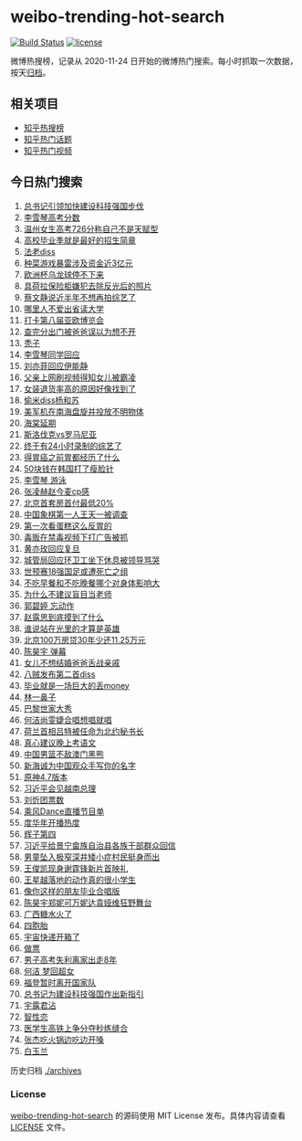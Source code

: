# weibo-trending-hot-search

[![Build Status](https://github.com/justjavac/weibo-trending-hot-search/workflows/ci/badge.svg?branch=master)](https://github.com/justjavac/weibo-trending-hot-search/actions)
[![license](https://img.shields.io/github/license/justjavac/weibo-trending-hot-search)](https://github.com/justjavac/weibo-trending-hot-search/blob/master/LICENSE)

微博热搜榜，记录从 2020-11-24 日开始的微博热门搜索。每小时抓取一次数据，按天[归档](./archives)。

## 相关项目

- [知乎热搜榜](https://github.com/justjavac/zhihu-trending-top-search)
- [知乎热门话题](https://github.com/justjavac/zhihu-trending-hot-questions)
- [知乎热门视频](https://github.com/justjavac/zhihu-trending-hot-video)

## 今日热门搜索

<!-- BEGIN -->
<!-- 最后更新时间 Thu Jun 27 2024 05:16:15 GMT+0800 (China Standard Time) -->

1. [总书记引领加快建设科技强国步伐](https://s.weibo.com//weibo?q=%23%E6%80%BB%E4%B9%A6%E8%AE%B0%E5%BC%95%E9%A2%86%E5%8A%A0%E5%BF%AB%E5%BB%BA%E8%AE%BE%E7%A7%91%E6%8A%80%E5%BC%BA%E5%9B%BD%E6%AD%A5%E4%BC%90%23&Refer=new_time)
1. [李雪琴高考分数](https://s.weibo.com//weibo?q=%23%E6%9D%8E%E9%9B%AA%E7%90%B4%E9%AB%98%E8%80%83%E5%88%86%E6%95%B0%23&t=31&band_rank=4&Refer=top)
1. [温州女生高考726分称自己不是天赋型](https://s.weibo.com//weibo?q=%23%E6%B8%A9%E5%B7%9E%E5%A5%B3%E7%94%9F%E9%AB%98%E8%80%83726%E5%88%86%E7%A7%B0%E8%87%AA%E5%B7%B1%E4%B8%8D%E6%98%AF%E5%A4%A9%E8%B5%8B%E5%9E%8B%23&t=31&band_rank=10&Refer=top)
1. [高校毕业季就是最好的招生简章](https://s.weibo.com//weibo?q=%23%E9%AB%98%E6%A0%A1%E6%AF%95%E4%B8%9A%E5%AD%A3%E5%B0%B1%E6%98%AF%E6%9C%80%E5%A5%BD%E7%9A%84%E6%8B%9B%E7%94%9F%E7%AE%80%E7%AB%A0%23&t=31&band_rank=3&Refer=top)
1. [法老diss](https://s.weibo.com//weibo?q=%E6%B3%95%E8%80%81diss&t=31&band_rank=1&Refer=top)
1. [种菜游戏暴雷涉及资金近3亿元](https://s.weibo.com//weibo?q=%23%E7%A7%8D%E8%8F%9C%E6%B8%B8%E6%88%8F%E6%9A%B4%E9%9B%B7%E6%B6%89%E5%8F%8A%E8%B5%84%E9%87%91%E8%BF%913%E4%BA%BF%E5%85%83%23&t=31&band_rank=10&Refer=top)
1. [欧洲杯乌龙球停不下来](https://s.weibo.com//weibo?q=%23%E6%AC%A7%E6%B4%B2%E6%9D%AF%E4%B9%8C%E9%BE%99%E7%90%83%E5%81%9C%E4%B8%8D%E4%B8%8B%E6%9D%A5%23&t=31&band_rank=9&Refer=top)
1. [具荷拉保险柜嫌犯去除反光后的照片](https://s.weibo.com//weibo?q=%23%E5%85%B7%E8%8D%B7%E6%8B%89%E4%BF%9D%E9%99%A9%E6%9F%9C%E5%AB%8C%E7%8A%AF%E5%8E%BB%E9%99%A4%E5%8F%8D%E5%85%89%E5%90%8E%E7%9A%84%E7%85%A7%E7%89%87%23&t=31&band_rank=15&Refer=top)
1. [蔡文静说近半年不想再拍综艺了](https://s.weibo.com//weibo?q=%23%E8%94%A1%E6%96%87%E9%9D%99%E8%AF%B4%E8%BF%91%E5%8D%8A%E5%B9%B4%E4%B8%8D%E6%83%B3%E5%86%8D%E6%8B%8D%E7%BB%BC%E8%89%BA%E4%BA%86%23&t=31&band_rank=26&Refer=top)
1. [哪里人不爱出省读大学](https://s.weibo.com//weibo?q=%23%E5%93%AA%E9%87%8C%E4%BA%BA%E4%B8%8D%E7%88%B1%E5%87%BA%E7%9C%81%E8%AF%BB%E5%A4%A7%E5%AD%A6%23&t=31&band_rank=2&Refer=top)
1. [打卡第八届亚欧博览会](https://s.weibo.com//weibo?q=%23%E6%89%93%E5%8D%A1%E7%AC%AC%E5%85%AB%E5%B1%8A%E4%BA%9A%E6%AC%A7%E5%8D%9A%E8%A7%88%E4%BC%9A%23&t=31&band_rank=14&Refer=top)
1. [查完分出门被爸爸误以为想不开](https://s.weibo.com//weibo?q=%E6%9F%A5%E5%AE%8C%E5%88%86%E5%87%BA%E9%97%A8%E8%A2%AB%E7%88%B8%E7%88%B8%E8%AF%AF%E4%BB%A5%E4%B8%BA%E6%83%B3%E4%B8%8D%E5%BC%80&t=31&band_rank=28&Refer=top)
1. [秃子](https://s.weibo.com//weibo?q=%E7%A7%83%E5%AD%90&t=31&band_rank=12&Refer=top)
1. [李雪琴同学回应](https://s.weibo.com//weibo?q=%23%E6%9D%8E%E9%9B%AA%E7%90%B4%E5%90%8C%E5%AD%A6%E5%9B%9E%E5%BA%94%23&t=31&band_rank=9&Refer=top)
1. [刘亦菲回应伊能静](https://s.weibo.com//weibo?q=%23%E5%88%98%E4%BA%A6%E8%8F%B2%E5%9B%9E%E5%BA%94%E4%BC%8A%E8%83%BD%E9%9D%99%23&t=31&band_rank=13&Refer=top)
1. [父亲上网刷视频得知女儿被霸凌](https://s.weibo.com//weibo?q=%23%E7%88%B6%E4%BA%B2%E4%B8%8A%E7%BD%91%E5%88%B7%E8%A7%86%E9%A2%91%E5%BE%97%E7%9F%A5%E5%A5%B3%E5%84%BF%E8%A2%AB%E9%9C%B8%E5%87%8C%23&t=31&band_rank=15&Refer=top)
1. [女装退货率高的原因好像找到了](https://s.weibo.com//weibo?q=%23%E5%A5%B3%E8%A3%85%E9%80%80%E8%B4%A7%E7%8E%87%E9%AB%98%E7%9A%84%E5%8E%9F%E5%9B%A0%E5%A5%BD%E5%83%8F%E6%89%BE%E5%88%B0%E4%BA%86%23&t=31&band_rank=5&Refer=top)
1. [偷米diss杨和苏](https://s.weibo.com//weibo?q=%E5%81%B7%E7%B1%B3diss%E6%9D%A8%E5%92%8C%E8%8B%8F&t=31&band_rank=14&Refer=top)
1. [美军机在南海盘旋并投放不明物体](https://s.weibo.com//weibo?q=%23%E7%BE%8E%E5%86%9B%E6%9C%BA%E5%9C%A8%E5%8D%97%E6%B5%B7%E7%9B%98%E6%97%8B%E5%B9%B6%E6%8A%95%E6%94%BE%E4%B8%8D%E6%98%8E%E7%89%A9%E4%BD%93%23&t=31&band_rank=30&Refer=top)
1. [海棠延期](https://s.weibo.com//weibo?q=%E6%B5%B7%E6%A3%A0%E5%BB%B6%E6%9C%9F&t=31&band_rank=28&Refer=top)
1. [斯洛伐克vs罗马尼亚](https://s.weibo.com//weibo?q=%23%E6%96%AF%E6%B4%9B%E4%BC%90%E5%85%8Bvs%E7%BD%97%E9%A9%AC%E5%B0%BC%E4%BA%9A%23&t=31&band_rank=48&Refer=top)
1. [终于有24小时录制的综艺了](https://s.weibo.com//weibo?q=%23%E7%BB%88%E4%BA%8E%E6%9C%8924%E5%B0%8F%E6%97%B6%E5%BD%95%E5%88%B6%E7%9A%84%E7%BB%BC%E8%89%BA%E4%BA%86%23&t=31&band_rank=11&Refer=top)
1. [得胃癌之前胃都经历了什么](https://s.weibo.com//weibo?q=%23%E5%BE%97%E8%83%83%E7%99%8C%E4%B9%8B%E5%89%8D%E8%83%83%E9%83%BD%E7%BB%8F%E5%8E%86%E4%BA%86%E4%BB%80%E4%B9%88%23&t=31&band_rank=23&Refer=top)
1. [50块钱在韩国打了瘦脸针](https://s.weibo.com//weibo?q=%2350%E5%9D%97%E9%92%B1%E5%9C%A8%E9%9F%A9%E5%9B%BD%E6%89%93%E4%BA%86%E7%98%A6%E8%84%B8%E9%92%88%23&t=31&band_rank=21&Refer=top)
1. [李雪琴 游泳](https://s.weibo.com//weibo?q=%E6%9D%8E%E9%9B%AA%E7%90%B4%20%E6%B8%B8%E6%B3%B3&t=31&band_rank=36&Refer=top)
1. [张凌赫赵今麦cp感](https://s.weibo.com//weibo?q=%E5%BC%A0%E5%87%8C%E8%B5%AB%E8%B5%B5%E4%BB%8A%E9%BA%A6cp%E6%84%9F&t=31&band_rank=32&Refer=top)
1. [北京首套房首付最低20%](https://s.weibo.com//weibo?q=%23%E5%8C%97%E4%BA%AC%E9%A6%96%E5%A5%97%E6%88%BF%E9%A6%96%E4%BB%98%E6%9C%80%E4%BD%8E20%25%23&t=31&band_rank=40&Refer=top)
1. [中国象棋第一人王天一被调查](https://s.weibo.com//weibo?q=%23%E4%B8%AD%E5%9B%BD%E8%B1%A1%E6%A3%8B%E7%AC%AC%E4%B8%80%E4%BA%BA%E7%8E%8B%E5%A4%A9%E4%B8%80%E8%A2%AB%E8%B0%83%E6%9F%A5%23&t=31&band_rank=19&Refer=top)
1. [第一次看蛋糕这么反胃的](https://s.weibo.com//weibo?q=%23%E7%AC%AC%E4%B8%80%E6%AC%A1%E7%9C%8B%E8%9B%8B%E7%B3%95%E8%BF%99%E4%B9%88%E5%8F%8D%E8%83%83%E7%9A%84%23&t=31&band_rank=37&Refer=top)
1. [毒贩在禁毒视频下打广告被抓](https://s.weibo.com//weibo?q=%23%E6%AF%92%E8%B4%A9%E5%9C%A8%E7%A6%81%E6%AF%92%E8%A7%86%E9%A2%91%E4%B8%8B%E6%89%93%E5%B9%BF%E5%91%8A%E8%A2%AB%E6%8A%93%23&t=31&band_rank=6&Refer=top)
1. [黄亦玫回应复旦](https://s.weibo.com//weibo?q=%23%E9%BB%84%E4%BA%A6%E7%8E%AB%E5%9B%9E%E5%BA%94%E5%A4%8D%E6%97%A6%23&t=31&band_rank=22&Refer=top)
1. [城管局回应环卫工坐下休息被领导骂哭](https://s.weibo.com//weibo?q=%23%E5%9F%8E%E7%AE%A1%E5%B1%80%E5%9B%9E%E5%BA%94%E7%8E%AF%E5%8D%AB%E5%B7%A5%E5%9D%90%E4%B8%8B%E4%BC%91%E6%81%AF%E8%A2%AB%E9%A2%86%E5%AF%BC%E9%AA%82%E5%93%AD%23&t=31&band_rank=16&Refer=top)
1. [世预赛18强国足或遭死亡之组](https://s.weibo.com//weibo?q=%23%E4%B8%96%E9%A2%84%E8%B5%9B18%E5%BC%BA%E5%9B%BD%E8%B6%B3%E6%88%96%E9%81%AD%E6%AD%BB%E4%BA%A1%E4%B9%8B%E7%BB%84%23&t=31&band_rank=46&Refer=top)
1. [不吃早餐和不吃晚餐哪个对身体影响大](https://s.weibo.com//weibo?q=%23%E4%B8%8D%E5%90%83%E6%97%A9%E9%A4%90%E5%92%8C%E4%B8%8D%E5%90%83%E6%99%9A%E9%A4%90%E5%93%AA%E4%B8%AA%E5%AF%B9%E8%BA%AB%E4%BD%93%E5%BD%B1%E5%93%8D%E5%A4%A7%23&t=31&band_rank=35&Refer=top)
1. [为什么不建议盲目当老师](https://s.weibo.com//weibo?q=%23%E4%B8%BA%E4%BB%80%E4%B9%88%E4%B8%8D%E5%BB%BA%E8%AE%AE%E7%9B%B2%E7%9B%AE%E5%BD%93%E8%80%81%E5%B8%88%23&t=31&band_rank=20&Refer=top)
1. [郭碧婷 忘动作](https://s.weibo.com//weibo?q=%E9%83%AD%E7%A2%A7%E5%A9%B7%20%E5%BF%98%E5%8A%A8%E4%BD%9C&t=31&band_rank=27&Refer=top)
1. [赵露思到底摸到了什么](https://s.weibo.com//weibo?q=%E8%B5%B5%E9%9C%B2%E6%80%9D%E5%88%B0%E5%BA%95%E6%91%B8%E5%88%B0%E4%BA%86%E4%BB%80%E4%B9%88&t=31&band_rank=25&Refer=top)
1. [谁说站在光里的才算是英雄](https://s.weibo.com//weibo?q=%23%E8%B0%81%E8%AF%B4%E7%AB%99%E5%9C%A8%E5%85%89%E9%87%8C%E7%9A%84%E6%89%8D%E7%AE%97%E6%98%AF%E8%8B%B1%E9%9B%84%23&t=31&band_rank=37&Refer=top)
1. [北京100万房贷30年少还11.25万元](https://s.weibo.com//weibo?q=%23%E5%8C%97%E4%BA%AC100%E4%B8%87%E6%88%BF%E8%B4%B730%E5%B9%B4%E5%B0%91%E8%BF%9811.25%E4%B8%87%E5%85%83%23&t=31&band_rank=18&Refer=top)
1. [陈昊宇 弹幕](https://s.weibo.com//weibo?q=%E9%99%88%E6%98%8A%E5%AE%87%20%E5%BC%B9%E5%B9%95&t=31&band_rank=24&Refer=top)
1. [女儿不想结婚爸爸舌战亲戚](https://s.weibo.com//weibo?q=%23%E5%A5%B3%E5%84%BF%E4%B8%8D%E6%83%B3%E7%BB%93%E5%A9%9A%E7%88%B8%E7%88%B8%E8%88%8C%E6%88%98%E4%BA%B2%E6%88%9A%23&t=31&band_rank=8&Refer=top)
1. [八贼发布第二首diss](https://s.weibo.com//weibo?q=%E5%85%AB%E8%B4%BC%E5%8F%91%E5%B8%83%E7%AC%AC%E4%BA%8C%E9%A6%96diss&t=31&band_rank=42&Refer=top)
1. [毕业就是一场巨大的丢money](https://s.weibo.com//weibo?q=%23%E6%AF%95%E4%B8%9A%E5%B0%B1%E6%98%AF%E4%B8%80%E5%9C%BA%E5%B7%A8%E5%A4%A7%E7%9A%84%E4%B8%A2money%23&t=31&band_rank=37&Refer=top)
1. [林一鼻子](https://s.weibo.com//weibo?q=%E6%9E%97%E4%B8%80%E9%BC%BB%E5%AD%90&t=31&band_rank=33&Refer=top)
1. [巴黎世家大秀](https://s.weibo.com//weibo?q=%23%E5%B7%B4%E9%BB%8E%E4%B8%96%E5%AE%B6%E5%A4%A7%E7%A7%80%23&t=31&band_rank=33&Refer=top)
1. [何洁尚雯婕合唱想唱就唱](https://s.weibo.com//weibo?q=%23%E4%BD%95%E6%B4%81%E5%B0%9A%E9%9B%AF%E5%A9%95%E5%90%88%E5%94%B1%E6%83%B3%E5%94%B1%E5%B0%B1%E5%94%B1%23&t=31&band_rank=31&Refer=top)
1. [荷兰首相吕特被任命为北约秘书长](https://s.weibo.com//weibo?q=%23%E8%8D%B7%E5%85%B0%E9%A6%96%E7%9B%B8%E5%90%95%E7%89%B9%E8%A2%AB%E4%BB%BB%E5%91%BD%E4%B8%BA%E5%8C%97%E7%BA%A6%E7%A7%98%E4%B9%A6%E9%95%BF%23&t=31&band_rank=46&Refer=top)
1. [真心建议晚上考语文](https://s.weibo.com//weibo?q=%23%E7%9C%9F%E5%BF%83%E5%BB%BA%E8%AE%AE%E6%99%9A%E4%B8%8A%E8%80%83%E8%AF%AD%E6%96%87%23&t=31&band_rank=46&Refer=top)
1. [中国男篮不敌澳门黑熊](https://s.weibo.com//weibo?q=%23%E4%B8%AD%E5%9B%BD%E7%94%B7%E7%AF%AE%E4%B8%8D%E6%95%8C%E6%BE%B3%E9%97%A8%E9%BB%91%E7%86%8A%23&t=31&band_rank=43&Refer=top)
1. [新海诚为中国观众手写你的名字](https://s.weibo.com//weibo?q=%23%E6%96%B0%E6%B5%B7%E8%AF%9A%E4%B8%BA%E4%B8%AD%E5%9B%BD%E8%A7%82%E4%BC%97%E6%89%8B%E5%86%99%E4%BD%A0%E7%9A%84%E5%90%8D%E5%AD%97%23&t=31&band_rank=33&Refer=top)
1. [原神4.7版本](https://s.weibo.com//weibo?q=%23%E5%8E%9F%E7%A5%9E4.7%E7%89%88%E6%9C%AC%23&t=31&band_rank=50&Refer=top)
1. [习近平会见越南总理](https://s.weibo.com//weibo?q=%23%E4%B9%A0%E8%BF%91%E5%B9%B3%E4%BC%9A%E8%A7%81%E8%B6%8A%E5%8D%97%E6%80%BB%E7%90%86%23&Refer=new_time)
1. [刘忻团票数](https://s.weibo.com//weibo?q=%E5%88%98%E5%BF%BB%E5%9B%A2%E7%A5%A8%E6%95%B0&t=31&band_rank=45&Refer=top)
1. [乘风Dance直播节目单](https://s.weibo.com//weibo?q=%23%E4%B9%98%E9%A3%8EDance%E7%9B%B4%E6%92%AD%E8%8A%82%E7%9B%AE%E5%8D%95%23&t=31&band_rank=45&Refer=top)
1. [度华年开播热度](https://s.weibo.com//weibo?q=%23%E5%BA%A6%E5%8D%8E%E5%B9%B4%E5%BC%80%E6%92%AD%E7%83%AD%E5%BA%A6%23&t=31&band_rank=34&Refer=top)
1. [辉子第四](https://s.weibo.com//weibo?q=%E8%BE%89%E5%AD%90%E7%AC%AC%E5%9B%9B&t=31&band_rank=32&Refer=top)
1. [习近平给景宁畲族自治县各族干部群众回信](https://s.weibo.com//weibo?q=%23%E4%B9%A0%E8%BF%91%E5%B9%B3%E7%BB%99%E6%99%AF%E5%AE%81%E7%95%B2%E6%97%8F%E8%87%AA%E6%B2%BB%E5%8E%BF%E5%90%84%E6%97%8F%E5%B9%B2%E9%83%A8%E7%BE%A4%E4%BC%97%E5%9B%9E%E4%BF%A1%23&Refer=new_time)
1. [男童坠入极窄深井矮小症村民挺身而出](https://s.weibo.com//weibo?q=%23%E7%94%B7%E7%AB%A5%E5%9D%A0%E5%85%A5%E6%9E%81%E7%AA%84%E6%B7%B1%E4%BA%95%E7%9F%AE%E5%B0%8F%E7%97%87%E6%9D%91%E6%B0%91%E6%8C%BA%E8%BA%AB%E8%80%8C%E5%87%BA%23&t=31&band_rank=47&Refer=top)
1. [王俊凯现身谢霆锋新片首映礼](https://s.weibo.com//weibo?q=%23%E7%8E%8B%E4%BF%8A%E5%87%AF%E7%8E%B0%E8%BA%AB%E8%B0%A2%E9%9C%86%E9%94%8B%E6%96%B0%E7%89%87%E9%A6%96%E6%98%A0%E7%A4%BC%23&t=31&band_rank=37&Refer=top)
1. [王星越落地的动作真的很小学生](https://s.weibo.com//weibo?q=%23%E7%8E%8B%E6%98%9F%E8%B6%8A%E8%90%BD%E5%9C%B0%E7%9A%84%E5%8A%A8%E4%BD%9C%E7%9C%9F%E7%9A%84%E5%BE%88%E5%B0%8F%E5%AD%A6%E7%94%9F%23&t=31&band_rank=43&Refer=top)
1. [像你这样的朋友毕业合唱版](https://s.weibo.com//weibo?q=%23%E5%83%8F%E4%BD%A0%E8%BF%99%E6%A0%B7%E7%9A%84%E6%9C%8B%E5%8F%8B%E6%AF%95%E4%B8%9A%E5%90%88%E5%94%B1%E7%89%88%23&t=31&band_rank=10&Refer=top)
1. [陈昊宇郑妮可万妮达袁娅维狂野舞台](https://s.weibo.com//weibo?q=%23%E9%99%88%E6%98%8A%E5%AE%87%E9%83%91%E5%A6%AE%E5%8F%AF%E4%B8%87%E5%A6%AE%E8%BE%BE%E8%A2%81%E5%A8%85%E7%BB%B4%E7%8B%82%E9%87%8E%E8%88%9E%E5%8F%B0%23&t=31&band_rank=29&Refer=top)
1. [广西糖水火了](https://s.weibo.com//weibo?q=%23%E5%B9%BF%E8%A5%BF%E7%B3%96%E6%B0%B4%E7%81%AB%E4%BA%86%23&t=31&band_rank=38&Refer=top)
1. [四胞胎](https://s.weibo.com//weibo?q=%E5%9B%9B%E8%83%9E%E8%83%8E&t=31&band_rank=50&Refer=top)
1. [宇宙快递开箱了](https://s.weibo.com//weibo?q=%23%E5%AE%87%E5%AE%99%E5%BF%AB%E9%80%92%E5%BC%80%E7%AE%B1%E4%BA%86%23&t=31&band_rank=3&Refer=top)
1. [做票](https://s.weibo.com//weibo?q=%E5%81%9A%E7%A5%A8&t=31&band_rank=7&Refer=top)
1. [男子高考失利离家出走8年](https://s.weibo.com//weibo?q=%23%E7%94%B7%E5%AD%90%E9%AB%98%E8%80%83%E5%A4%B1%E5%88%A9%E7%A6%BB%E5%AE%B6%E5%87%BA%E8%B5%B08%E5%B9%B4%23&t=31&band_rank=17&Refer=top)
1. [何洁 梦回超女](https://s.weibo.com//weibo?q=%E4%BD%95%E6%B4%81%20%E6%A2%A6%E5%9B%9E%E8%B6%85%E5%A5%B3&t=31&band_rank=26&Refer=top)
1. [福登暂时离开国家队](https://s.weibo.com//weibo?q=%23%E7%A6%8F%E7%99%BB%E6%9A%82%E6%97%B6%E7%A6%BB%E5%BC%80%E5%9B%BD%E5%AE%B6%E9%98%9F%23&t=31&band_rank=39&Refer=top)
1. [总书记为建设科技强国作出新指引](https://s.weibo.com//weibo?q=%23%E6%80%BB%E4%B9%A6%E8%AE%B0%E4%B8%BA%E5%BB%BA%E8%AE%BE%E7%A7%91%E6%8A%80%E5%BC%BA%E5%9B%BD%E4%BD%9C%E5%87%BA%E6%96%B0%E6%8C%87%E5%BC%95%23&Refer=new_time)
1. [宇露君沾](https://s.weibo.com//weibo?q=%E5%AE%87%E9%9C%B2%E5%90%9B%E6%B2%BE&t=31&band_rank=41&Refer=top)
1. [智性恋](https://s.weibo.com//weibo?q=%E6%99%BA%E6%80%A7%E6%81%8B&t=31&band_rank=44&Refer=top)
1. [医学生高铁上争分夺秒练缝合](https://s.weibo.com//weibo?q=%23%E5%8C%BB%E5%AD%A6%E7%94%9F%E9%AB%98%E9%93%81%E4%B8%8A%E4%BA%89%E5%88%86%E5%A4%BA%E7%A7%92%E7%BB%83%E7%BC%9D%E5%90%88%23&t=31&band_rank=48&Refer=top)
1. [张杰吃火锅边吃边开嗓](https://s.weibo.com//weibo?q=%E5%BC%A0%E6%9D%B0%E5%90%83%E7%81%AB%E9%94%85%E8%BE%B9%E5%90%83%E8%BE%B9%E5%BC%80%E5%97%93&t=31&band_rank=49&Refer=top)
1. [白玉兰](https://s.weibo.com//weibo?q=%E7%99%BD%E7%8E%89%E5%85%B0&t=31&band_rank=50&Refer=top)

<!-- END -->

历史归档 [./archives](./archives)

### License

[weibo-trending-hot-search](https://github.com/justjavac/weibo-trending-hot-search) 的源码使用 MIT License
发布。具体内容请查看 [LICENSE](./LICENSE) 文件。
